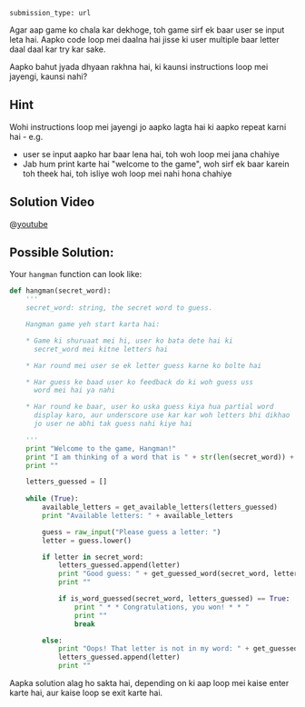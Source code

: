 ```ngMeta
submission_type: url
```
Agar aap game ko chala kar dekhoge, toh game sirf ek baar user se input leta hai. Aapko code loop mei daalna hai jisse ki user multiple baar letter daal daal kar try kar sake.

Aapko bahut jyada dhyaan rakhna hai, ki kaunsi instructions loop mei jayengi, kaunsi nahi? 

## Hint
Wohi instructions loop mei jayengi jo aapko lagta hai ki aapko repeat karni hai - e.g. 
- user se input aapko har baar lena hai, toh woh loop mei jana chahiye
- Jab hum print karte hai "welcome to the game", woh sirf ek baar karein toh theek hai, toh isliye woh loop mei nahi hona chahiye

## Solution Video

@[youtube](https://www.youtube.com/watch?v=SZGo7oa8vsc)

## Possible Solution:
Your `hangman` function can look like:

```python
def hangman(secret_word):
    '''
    secret_word: string, the secret word to guess.

    Hangman game yeh start karta hai:

    * Game ki shuruaat mei hi, user ko bata dete hai ki
      secret_word mei kitne letters hai

    * Har round mei user se ek letter guess karne ko bolte hai

    * Har guess ke baad user ko feedback do ki woh guess uss
      word mei hai ya nahi

    * Har round ke baar, user ko uska guess kiya hua partial word
      display karo, aur underscore use kar kar woh letters bhi dikhao
      jo user ne abhi tak guess nahi kiye hai

    '''
    print "Welcome to the game, Hangman!"
    print "I am thinking of a word that is " + str(len(secret_word)) + " letters long."
    print ""

    letters_guessed = []
    
    while (True):
        available_letters = get_available_letters(letters_guessed)
        print "Available letters: " + available_letters

        guess = raw_input("Please guess a letter: ")
        letter = guess.lower()

        if letter in secret_word:
            letters_guessed.append(letter)
            print "Good guess: " + get_guessed_word(secret_word, letters_guessed)
            print ""

            if is_word_guessed(secret_word, letters_guessed) == True:
                print " * * Congratulations, you won! * * "
                print ""
                break

        else:
            print "Oops! That letter is not in my word: " + get_guessed_word(secret_word, letters_guessed)
            letters_guessed.append(letter)
            print ""
```

Aapka solution alag ho sakta hai, depending on ki aap loop mei kaise enter karte hai, aur kaise loop se exit karte hai.
